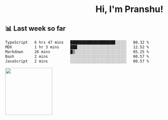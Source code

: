 <div align="right" >
   
   <H1>Hi, I'm Pranshu!</H1>

</div>

## 📊 Last week so far
<!--START_SECTION:waka-->

```txt
TypeScript   6 hrs 47 mins   ████████████████████░░░░░   80.32 %
MDX          1 hr 3 mins     ███░░░░░░░░░░░░░░░░░░░░░░   12.52 %
Markdown     26 mins         █▒░░░░░░░░░░░░░░░░░░░░░░░   05.25 %
Bash         2 mins          ░░░░░░░░░░░░░░░░░░░░░░░░░   00.57 %
JavaScript   2 mins          ░░░░░░░░░░░░░░░░░░░░░░░░░   00.57 %
```

<!--END_SECTION:waka-->


<img align="left" width="150" src="https://user-images.githubusercontent.com/70943732/209951571-93b7afe5-f523-4683-b725-5d94b287e94e.png">

